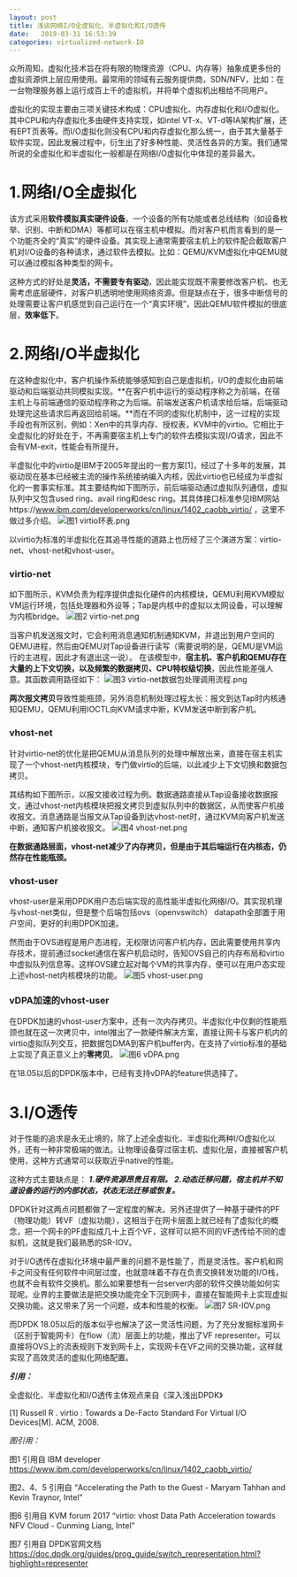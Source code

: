 ```yaml
---
layout: post
title: 浅谈网络I/O全虚拟化、半虚拟化和I/O透传
date:   2019-03-31 16:53:39
categories: virtualized-network-IO
---
```

众所周知，虚拟化技术旨在将有限的物理资源（CPU、内存等）抽象成更多份的虚拟资源供上层应用使用。最常用的领域有云服务提供商，SDN/NFV，比如：在一台物理服务器上运行成百上千的虚拟机，并将单个虚拟机出租给不同用户。

虚拟化的实现主要由三项关键技术构成：CPU虚拟化、内存虚拟化和I/O虚拟化。其中CPU和内存虚拟化多由硬件支持实现，如intel VT-x、VT-d等IA架构扩展，还有EPT页表等。而I/O虚拟化则没有CPU和内存虚拟化那么统一，由于其大量基于软件实现，因此发展过程中，衍生出了好多种性能、灵活性各异的方案。我们通常所说的全虚拟化和半虚拟化一般都是在网络I/O虚拟化中体现的差异最大。

# 1.网络I/O全虚拟化

该方式采用**软件模拟真实硬件设备**。一个设备的所有功能或者总线结构（如设备枚举、识别、中断和DMA）等都可以在宿主机中模拟。而对客户机而言看到的是一个功能齐全的“真实”的硬件设备。其实现上通常需要宿主机上的软件配合截取客户机对I/O设备的各种请求，通过软件去模拟。比如：QEMU/KVM虚拟化中QEMU就可以通过模拟各种类型的网卡。

这种方式的好处是**灵活，不需要专有驱动**，因此能实现既不需要修改客户机、也无需考虑底层硬件，对客户机透明地使用网络资源。但是缺点在于，很多中断信号的处理需要让客户机感觉到自己运行在一个“真实环境”，因此QEMU软件模拟的很底层，**效率低下**。

# 2.网络I/O半虚拟化

在这种虚拟化中，客户机操作系统能够感知到自己是虚拟机，I/O的虚拟化由前端驱动和后端驱动共同模拟实现。**在客户机中运行的驱动程序称之为前端，在宿主机上与前端通信的驱动程序称之为后端。前端发送客户机请求给后端，后端驱动处理完这些请求后再返回给前端。**而在不同的虚拟化机制中，这一过程的实现手段也有所区别，例如：Xen中的共享内存、授权表，KVM中的virtio。它相比于全虚拟化的好处在于，不再需要宿主机上专门的软件去模拟实现I/O请求，因此不会有VM-exit，性能会有所提升。

半虚拟化中的virtio是IBM于2005年提出的一套方案[1]，经过了十多年的发展，其驱动现在基本已经被主流的操作系统接纳编入内核，因此virtio也已经成为半虚拟化的一套事实标准。其主要结构如下图所示，前后端驱动通过虚拟队列通信，虚拟队列中又包含used ring、avail ring和desc ring。其具体接口标准参见IBM网站https://www.ibm.com/developerworks/cn/linux/1402_caobb_virtio/
，这里不做过多介绍。
![图1 virtio环表.png](picture/virtio.jpg)


以virtio为标准的半虚拟化在其追寻性能的道路上也历经了三个演进方案：virtio-net、vhost-net和vhost-user。

### virtio-net

如下图所示，KVM负责为程序提供虚拟化硬件的内核模块，QEMU利用KVM模拟VM运行环境，包括处理器和外设等；Tap是内核中的虚拟以太网设备，可以理解为内核bridge。
![图2 virtio-net.png](picture/virtio1.png)



当客户机发送报文时，它会利用消息通知机制通知KVM，并退出到用户空间的QEMU进程，然后由QEMU对Tap设备进行读写（需要说明的是，QEMU是VM运行的主进程，因此才有退出这一说）。
在该模型中，**宿主机、客户机和QEMU存在大量的上下文切换，以及频繁的数据拷贝、CPU特权级切换**，因此性能差强人意。其函数调用路径如下：
![图3 virtio-net数据包处理调用流程.png](picture/virtio2.jpg)


**两次报文拷贝**导致性能瓶颈，另外消息机制处理过程太长：报文到达Tap时内核通知QEMU，QEMU利用IOCTL向KVM请求中断，KVM发送中断到客户机。

### vhost-net

针对virtio-net的优化是把QEMU从消息队列的处理中解放出来，直接在宿主机实现了一个vhost-net内核模块，专门做virtio的后端，以此减少上下文切换和数据包拷贝。

其结构如下图所示，以报文接收过程为例。数据通路直接从Tap设备接收数据报文，通过vhost-net内核模块把报文拷贝到虚拟队列中的数据区，从而使客户机接收报文。消息通路是当报文从Tap设备到达vhost-net时，通过KVM向客户机发送中断，通知客户机接收报文。
![图4 vhost-net.png](picture/virtio3.png)


**在数据通路层面，vhost-net减少了内存拷贝，但是由于其后端运行在内核态，仍然存在性能瓶颈。**

### vhost-user

vhost-user是采用DPDK用户态后端实现的高性能半虚拟化网络I/O。其实现机理与vhost-net类似，但是整个后端包括ovs（openvswitch） datapath全部置于用户空间，更好的利用DPDK加速。

然而由于OVS进程是用户态进程，无权限访问客户机内存，因此需要使用共享内存技术，提前通过socket通信在客户机启动时，告知OVS自己的内存布局和virtio中虚拟队列信息等。这样OVS建立起对每个VM的共享内存，便可以在用户态实现上述vhost-net内核模块的功能。
![图5 vhost-user.png](picture/virtio4.png)



### vDPA加速的vhost-user

在DPDK加速的vhost-user方案中，还有一次内存拷贝。半虚拟化中仅剩的性能瓶颈也就在这一次拷贝中，intel推出了一款硬件解决方案，直接让网卡与客户机内的virtio虚拟队列交互，把数据包DMA到客户机buffer内，在支持了virtio标准的基础上实现了真正意义上的**零拷贝**。
![图6 vDPA.png](picture/virtio5.png)



在18.05以后的DPDK版本中，已经有支持vDPA的feature供选择了。


# 3.I/O透传

对于性能的追求是永无止境的，除了上述全虚拟化、半虚拟化两种I/O虚拟化以外，还有一种非常极端的做法。让物理设备穿过宿主机、虚拟化层，直接被客户机使用，这种方式通常可以获取近乎native的性能。

这种方式主要缺点是：
***1.硬件资源昂贵且有限。***
***2.动态迁移问题，宿主机并不知道设备的运行的内部状态，状态无法迁移或恢复。***

DPDK针对这两点问题都做了一定程度的解决。另外还提供了一种基于硬件的PF（物理功能）转VF（虚拟功能），这相当于在网卡层面上就已经有了虚拟化的概念，把一个网卡的PF虚拟成几十上百个VF，这样可以把不同的VF透传给不同的虚拟机，这就是我们最熟悉的SR-IOV。

对于I/O透传在虚拟化环境中最严重的问题不是性能了，而是灵活性。客户机和网卡之间没有任何软件中间层过度，也就意味着不存在负责交换转发功能的I/O栈，也就不会有软件交换机。那么如果要想有一台server内部的软件交换功能如何实现呢。业界的主要做法是把交换功能完全下沉到网卡，直接在智能网卡上实现虚拟交换功能。这又带来了另一个问题，成本和性能的权衡。
![图7 SR-IOV.png](picture/virtio6.png)

而DPDK 18.05以后的版本似乎也解决了这一灵活性问题，为了充分发掘标准网卡（区别于智能网卡）在flow（流）层面上的功能，推出了VF representer。可以直接将OVS上的流表规则下发到网卡上，实现网卡在VF之间的交换功能，这样就实现了高效灵活的虚拟化网络配置。

***引用：***

全虚拟化、半虚拟化和I/O透传主体观点来自《深入浅出DPDK》  

[1] Russell R . virtio : Towards a De-Facto Standard For Virtual I/O Devices[M]. ACM, 2008. 

*图引用：*

图1 引用自 IBM developer <https://www.ibm.com/developerworks/cn/linux/1402_caobb_virtio/>  

图2、4、5 引用自 “Accelerating the Path to the Guest - Maryam Tahhan and Kevin Traynor, Intel”  

图6 引用自 KVM forum 2017 “virtio: vhost Data Path Acceleration towards NFV Cloud - Cunming Liang, Intel”  

图7 引用自 DPDK官网文档
 <https://doc.dpdk.org/guides/prog_guide/switch_representation.html?highlight=representer>